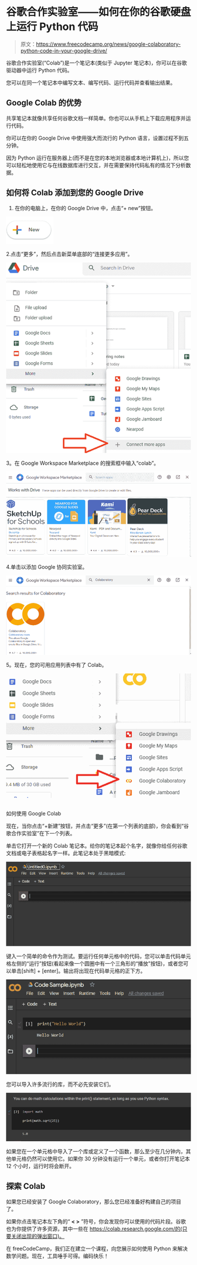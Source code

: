 # 谷歌合作实验室——如何在你的谷歌硬盘上运行 Python 代码

> 原文：<https://www.freecodecamp.org/news/google-colaboratory-python-code-in-your-google-drive/>

谷歌合作实验室(“Colab”)是一个笔记本(类似于 Jupyter 笔记本)，你可以在谷歌驱动器中运行 Python 代码。

您可以在同一个笔记本中编写文本、编写代码、运行代码并查看输出结果。

## Google Colab 的优势

共享笔记本就像共享任何谷歌文档一样简单。你也可以从手机上下载应用程序并运行代码。

你可以在你的 Google Drive 中使用强大而流行的 Python 语言，设置过程不到五分钟。

因为 Python 运行在服务器上(而不是在您的本地浏览器或本地计算机上)，所以您可以轻松地使用它与在线数据库进行交互，并在需要保持代码私有的情况下分析数据。

## 如何将 Colab 添加到您的 Google Drive

1.  在你的电脑上，在你的 Google Drive 中，点击“+ new”按钮。

![us0e4vwVAXFLV1Zv_07RINIVP3uMish_sPWjumo8Y8LYBjbBqa5fq7Ioxw7KUmbIGGN18mbUcu16EhLpmWreOsqpHqnwyVt6bFvTKTg0B-FdclBXIumNAGSHm8MRQmuYKCMz7Q9_](img/a42637e633af3c81993098fb5b1130cd.png)

2.点击“更多”，然后点击新菜单底部的“连接更多应用”。

![kWfy4KkQcuTYxHO0CGiUVsf2PTFRrKEYQzQM1BffRAaarwnIlg3a_zgtD71_NqSzqGnvqRqfTPUi793vgPr6dzNJ6WmhHn9oPePJSaK9h1RNqR5KvwHg2UVj9sYIMBTvizjWtJ_V](img/04cbeb221398c6cd87e43d31b2d76467.png)

3。在 Google Workspace Marketplace 的搜索框中输入“colab”。

![dLHP0JPcfH2VIFFc_cuJeZZ7Kz5UVKGpVxAY_pQNJoGfuBw8Jg6KoLJ_UCETRmgbxmIE8A31VA3BN9KTwXD4hD6CAfHtTIKgNT-vUSVYLK8J_-I-G0YUgVklUB5zQjBKiozuloih](img/1c6a639997911b70d36b7da259a5b553.png)

4.单击以添加 Google 协同实验室。

![BShlQ_Hnj829h2ZNUxCJTolVFTYb7EeBoV7TJyqH13pwiS6YZDX95bxVI0RC3Dqp5wl2Mo-B4r8ezHkWFOeRJxFGGuoY9eQYb2ANtEx0nPCxU9aaZQrqEJj_hbePrYTGheWjr0tM](img/c995de7865890ef190b4c73f2baef621.png)

5。现在，您的可用应用列表中有了 Colab。

![Xxwg1qNNyJQDcxrLlmOILOIGhfVQS1jQpTqjbOym7MqhCoVSdRVu_5EdVfrzgiRp70F01k0AUKZo0AQlmGrO3IgGJD-Dpx77jFhWfLXTW0m3ZfYXz5AMoK9m9BhSG-VhK9D-uX_I](img/053413c81844067a6e0d38f675bc982f.png)

## 
如何使用 Google Colab

现在，当你点击“+新建”按钮，并点击“更多”(在第一个列表的底部)，你会看到“谷歌合作实验室”在下一个列表。

单击它打开一个新的 Colab 笔记本。给你的笔记本起个名字，就像你给任何谷歌文档或电子表格起名字一样。此笔记本处于黑暗模式:

![ttxQIV3tGb3kaiMlu-ix-J0939nbXX7Xx_Ke5UMcBnT_mRNVcNfJevAbMWm8nhIYbCM6zNjSMY_d3CwqIi-euqnf8HSAZlLG5oZST84kDnw9JpxKnLNkj-SioTtL_xhYHfiSgS1c](img/46434be3eef73d6df6c817549a19a77c.png)

键入一个简单的命令作为测试。要运行任何单元格中的代码，您可以单击代码单元格左侧的“运行”按钮(看起来像一个圆圈中有一个三角形的“播放”按钮)，或者您可以单击[shift] + [enter]。输出将出现在代码单元格的正下方。

![DCX2F45Bewre17_E27tFm0liy5l155iNB7vt4ohbFhCS7QUpwc47JHJ0ipkgJU6AcfKDcmLY8u2q8N-JHdBl1BwkTeM5-BQ250YbH-UwEKiLC8D6gjuo96vGcwwSFPJi0fxqbSkS](img/c60d36d21d1a3284db664b8262dc9c4a.png)

您可以导入许多流行的库，而不必先安装它们。

![Ya_VZMKr0gAEs-UJq7BZa-gnjQ3_AQSAq1YK-eCNQBMgibEeFuAl9BwYZvSrhOyC518v5bjJD9gIGs7WQoI87S3cy_cbJdzIScUvYP8pxpTHEhbbRwSLZwX5qojvn7MQPEfOu0F6](img/3e5e427886ed3179991866d0b6d1fa41.png)

如果您在一个单元格中导入了一个库或定义了一个函数，那么至少在几分钟内，其他单元格仍然可以使用它。如果你 30 分钟没有运行一个单元，或者你打开笔记本 12 个小时，运行时将会断开。

## 探索 Colab

如果您已经安装了 Google Colaboratory，那么您已经准备好构建自己的项目了。

如果你点击笔记本左下角的“ **< >** ”符号，你会发现你可以使用的代码片段。谷歌也为你提供了许多资源，其中一些在 https://colab.research.google.com/的(只要关闭出现的弹出窗口)。

在 freeCodeCamp，我们正在建立一个课程，向您展示如何使用 Python 来解决数学问题。现在，工具唾手可得。编码快乐！
